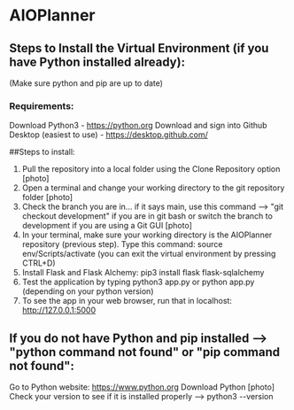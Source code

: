 # AIOPlanner
## Steps to Install the Virtual Environment (if you have Python installed already):
(Make sure python and pip are up to date)
### Requirements:
Download Python3 - https://python.org
Download and sign into Github Desktop (easiest to use) - https://desktop.github.com/

##Steps to install:

1. Pull the repository into a local folder using the Clone Repository option [photo]
2. Open a terminal and change your working directory to the git repository folder [photo]
3. Check the branch you are in... if it says main, use this command --> "git checkout development" if you are in git bash or switch the branch to development if you are using a Git GUI [photo]
4. In your terminal, make sure your working directory is the AIOPlanner repository (previous step). Type this command: source env/Scripts/activate         (you can exit the virtual environment by pressing CTRL+D) 
5. Install Flask and Flask Alchemy: pip3 install flask flask-sqlalchemy 
6. Test the application by typing python3 app.py or python app.py (depending on your python version) 
7. To see the app in your web browser, run that in localhost: http://127.0.0.1:5000

## If you do not have Python and pip installed --> "python command not found" or "pip command not found":
Go to Python website: https://www.python.org
Download Python [photo]
Check your version to see if it is installed properly --> python3 --version
